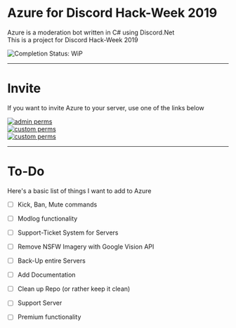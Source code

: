 # Azure for Discord Hack-Week 2019
Azure is a moderation bot written in C# using Discord.Net  
This is a project for Discord Hack-Week 2019

![Completion Status: WiP](https://img.shields.io/badge/Completion%20Status-Work%20in%20Progress-critical.svg)

---

# Invite

If you want to invite Azure to your server, use one of the links below

[![admin perms](https://img.shields.io/badge/Invite-Admin%20Permissions-important.svg "It is never recommended to invite a bot with admin permissions!")](https://discordapp.com/api/oauth2/authorize?client_id=592767862347661312&permissions=8&scope=bot)  
[![custom perms](https://img.shields.io/badge/Invite-Customizable%20Permissions-success.svg "Recommended Option where you can opt-out of certain permissions")](https://discordapp.com/api/oauth2/authorize?client_id=592767862347661312&permissions=2080894199&scope=bot)  
[![custom perms](https://img.shields.io/badge/Invite-No%20Permissions-007FFF.svg "This bot will most likely not work without any permissions")](https://discordapp.com/api/oauth2/authorize?client_id=592767862347661312&permissions=0&scope=bot)

---

# To-Do

Here's a basic list of things I want to add to Azure

- [ ] Kick, Ban, Mute commands
- [ ] Modlog functionality
- [ ] Support-Ticket System for Servers
- [ ] Remove NSFW Imagery with Google Vision API
- [ ] Back-Up entire Servers

- [ ] Add Documentation
- [ ] Clean up Repo (or rather keep it clean)

- [ ] Support Server
- [ ] Premium functionality 

